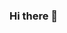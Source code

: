 ### Hi there 👋

<!--
**rq-dev/rq-dev** is a ✨ _special_ ✨ repository because its `README.md` (this file) appears on your GitHub profile.
![immg](https://segoodme.com/files/anim_stickers/12.1.2_Gif%20%D0%9A%D0%BE%D0%BD%D1%84%D0%B5%D1%82%D1%82%D0%B8/23.gif)
Here are some ideas to get you started:

- 🔭 I’m currently working on ...
- 🌱 I’m currently learning ...
- 👯 I’m looking to collaborate on ...
- 🤔 I’m looking for help with ...
- 💬 Ask me about ...
- 📫 How to reach me: ...
- 😄 Pronouns: ...
- ⚡ Fun fact: ...
-->

